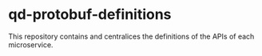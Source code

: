 # qd-protobuf-definitions
This repository contains and centralices the definitions of the APIs of each microservice.
